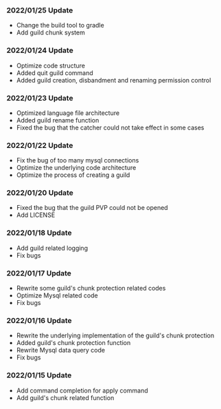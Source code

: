 ### 2022/01/25 Update
* Change the build tool to gradle
* Add guild chunk system

### 2022/01/24 Update
* Optimize code structure
* Added quit guild command
* Added guild creation, disbandment and renaming permission control

### 2022/01/23 Update
* Optimized language file architecture
* Added guild rename function
* Fixed the bug that the catcher could not take effect in some cases

### 2022/01/22 Update
* Fix the bug of too many mysql connections
* Optimize the underlying code architecture
* Optimize the process of creating a guild

### 2022/01/20 Update
* Fixed the bug that the guild PVP could not be opened
* Add LICENSE

### 2022/01/18 Update
* Add guild related logging
* Fix bugs

### 2022/01/17 Update
* Rewrite some guild's chunk protection related codes
* Optimize Mysql related code
* Fix bugs

### 2022/01/16 Update
* Rewrite the underlying implementation of the guild's chunk protection
* Added guild's chunk protection function
* Rewrite Mysql data query code
* Fix bugs

### 2022/01/15 Update
* Add command completion for apply command
* Add guild's chunk related function